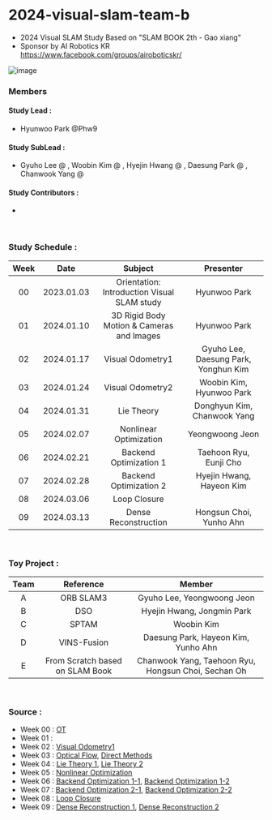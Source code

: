 # 2024-visual-slam-team-b
- 2024 Visual SLAM Study Based on "SLAM BOOK 2th - Gao xiang"
- Sponsor by AI Robotics KR https://www.facebook.com/groups/airoboticskr/

![image](https://user-images.githubusercontent.com/10994112/93724065-e31f1d00-fbde-11ea-8f08-ccb9d834cb42.png)

### Members
#### Study Lead : 
 - Hyunwoo Park @Phw9 
#### Study SubLead :
 - Gyuho Lee @ , Woobin Kim @ , Hyejin Hwang @ , Daesung Park @ , Chanwook Yang @

#### Study Contributors :
 - 

</br>

### Study Schedule :
|  Week   |    Date    |                    Subject                    |             Presenter             |
| :--: | :--------: | :-----------------------------------------------: | :----------------------------: |
| 00 | 2023.01.03 |     Orientation: Introduction Visual SLAM study     |         Hyunwoo Park           |
| 01 | 2024.01.10 |        3D Rigid Body Motion & Cameras and Images    |         Hyunwoo Park           |
| 02 | 2024.01.17 |       Visual Odometry1          |     Gyuho Lee, Daesung Park, Yonghun Kim         |
| 03 | 2024.01.24 |       Visual Odometry2          |     Woobin Kim, Hyunwoo Park        |
| 04 | 2024.01.31 |      Lie Theory                 |     Donghyun Kim, Chanwook Yang     |
| 05 | 2024.02.07 |      Nonlinear Optimization     |            Yeongwoong Jeon          |
| 06 | 2024.02.21 |      Backend Optimization 1     |     Taehoon Ryu, Eunji Cho          |
| 07 | 2024.02.28 |      Backend Optimization 2     |     Hyejin Hwang, Hayeon Kim        |
| 08 | 2024.03.06 |      Loop Closure               |                        |
| 09 | 2024.03.13 |      Dense Reconstruction       |      Hongsun Choi, Yunho Ahn        |

</br>

### Toy Project : 
|  Team   |                    Reference                    |             Member             |
| :--: |  :-----------------------------------------------: | :----------------------------: |
| A |      ORB SLAM3     |         Gyuho Lee, Yeongwoong Jeon            |
| B |      DSO      |         Hyejin Hwang, Jongmin Park           |
| C |      SPTAM     |         Woobin Kim           |
| D |      VINS-Fusion     |    Daesung Park, Hayeon Kim, Yunho Ahn     |
| E | From Scratch based on SLAM Book | Chanwook Yang, Taehoon Ryu, Hongsun Choi, Sechan Oh |
</br>

### Source :
- Week 00 : [OT](https://drive.google.com/file/d/12GVonTtN2V3nwlWcwI9yH0BO5n3UcWTq/view?usp=sharing)
- Week 01 :
- Week 02 : [Visual Odometry1](https://drive.google.com/file/d/1OxC031YWEPCOOt8kqoZ_XSmpvRusKEoF/view?usp=sharing)
- Week 03 : [Optical Flow](https://drive.google.com/file/d/1xBfjDCraVZuvGe7qCUy5yeXJd_vFFb2a/view?usp=sharing), [Direct Methods](https://drive.google.com/file/d/1VOey1Ba5x4SsYZb8GCrMVO-1E4Kll3GZ/view?usp=sharing)
- Week 04 : [Lie Theory 1](https://drive.google.com/file/d/17KFZJtb5ioAkDJAwXdjd4EY-ymSVjHEe/view?usp=sharing), [Lie Theory 2](https://drive.google.com/file/d/1tu4fTchRcGyADSZRurW3DhnR0als2_eP/view?usp=sharing)
- Week 05 : [Nonlinear Optimization](https://drive.google.com/file/d/10UKx6MsThO69Y_d19tFjR5eXkXbjakuY/view?usp=sharing)
- Week 06 : [Backend Optimization 1-1](https://drive.google.com/file/d/1Vr-8r9axops7XkoSO5Glae1reyIt_KpU/view?usp=sharing), [Backend Optimization 1-2](https://drive.google.com/file/d/1P52kMQ3PF6fDy3BDovjN0ckR3XBSaAE_/view?usp=sharing)
- Week 07 : [Backend Optimization 2-1](), [Backend Optimization 2-2]()
- Week 08 : [Loop Closure]()
- Week 09 : [Dense Reconstruction 1](), [Dense Reconstruction 2]()
  
